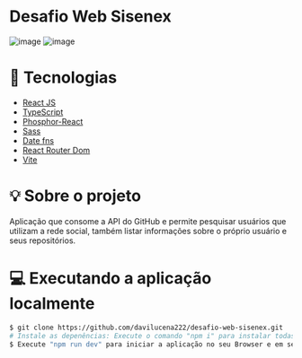 # Desafio Web Sisenex
 ![image](https://user-images.githubusercontent.com/56702492/183227935-1c8d4e74-b017-491e-8b56-f3a9883c1c80.png)
![image](https://user-images.githubusercontent.com/56702492/183227948-be89e7a3-dc81-4355-91aa-a02059bddbd8.png)

# 🔧 Tecnologias

- [React JS](https://reactjs.org)
- [TypeScript](https://www.typescriptlang.org/)
- [Phosphor-React](https://phosphoricons.com/)
- [Sass](https://sass-lang.com/)
- [Date fns](https://date-fns.org/)
- [React Router Dom](https://www.npmjs.com/package/react-router-dom)
- [Vite](https://vitejs.dev/)

# 💡 Sobre o projeto

<p>Aplicação que consome a API do GitHub e permite pesquisar usuários que utilizam a rede social, também listar informações sobre o próprio usuário e seus repositórios.</p>

# 💻 Executando a aplicação localmente
```bash
$ git clone https://github.com/davilucena222/desafio-web-sisenex.git
# Instale as depenências: Execute o comando "npm i" para instalar todas as dependências
$ Execute "npm run dev" para iniciar a aplicação no seu Browser e em seguida acesse o localhost que está no terminal
```
